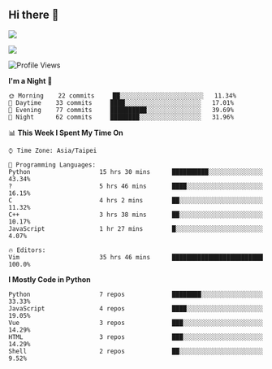 ## Hi there 👋

![](https://github-readme-stats.vercel.app/api?username=CSY54&theme=nord&show_icons=true)

![](https://github-readme-stats.vercel.app/api/top-langs/?username=CSY54&theme=nord&layout=compact&card_width=445)

<!--START_SECTION:waka-->
![Profile Views](http://img.shields.io/badge/Profile%20Views-2-blue)

**I'm a Night 🦉** 

```text
🌞 Morning    22 commits     ██░░░░░░░░░░░░░░░░░░░░░░░   11.34% 
🌆 Daytime    33 commits     ████░░░░░░░░░░░░░░░░░░░░░   17.01% 
🌃 Evening    77 commits     ██████████░░░░░░░░░░░░░░░   39.69% 
🌙 Night      62 commits     ████████░░░░░░░░░░░░░░░░░   31.96%

```


📊 **This Week I Spent My Time On** 

```text
⌚︎ Time Zone: Asia/Taipei

💬 Programming Languages: 
Python                   15 hrs 30 mins      ██████████░░░░░░░░░░░░░░░   43.34% 
?                        5 hrs 46 mins       ████░░░░░░░░░░░░░░░░░░░░░   16.15% 
C                        4 hrs 2 mins        ██░░░░░░░░░░░░░░░░░░░░░░░   11.32% 
C++                      3 hrs 38 mins       ██░░░░░░░░░░░░░░░░░░░░░░░   10.17% 
JavaScript               1 hr 27 mins        █░░░░░░░░░░░░░░░░░░░░░░░░   4.07%

🔥 Editors: 
Vim                      35 hrs 46 mins      █████████████████████████   100.0%

```

**I Mostly Code in Python** 

```text
Python                   7 repos             ████████░░░░░░░░░░░░░░░░░   33.33% 
JavaScript               4 repos             ████░░░░░░░░░░░░░░░░░░░░░   19.05% 
Vue                      3 repos             ███░░░░░░░░░░░░░░░░░░░░░░   14.29% 
HTML                     3 repos             ███░░░░░░░░░░░░░░░░░░░░░░   14.29% 
Shell                    2 repos             ██░░░░░░░░░░░░░░░░░░░░░░░   9.52%

```



<!--END_SECTION:waka-->

<!--
**CSY54/CSY54** is a ✨ _special_ ✨ repository because its `README.md` (this file) appears on your GitHub profile.

Here are some ideas to get you started:

- 🔭 I’m currently working on ...
- 🌱 I’m currently learning ...
- 👯 I’m looking to collaborate on ...
- 🤔 I’m looking for help with ...
- 💬 Ask me about ...
- 📫 How to reach me: ...
- 😄 Pronouns: ...
- ⚡ Fun fact: ...
-->
